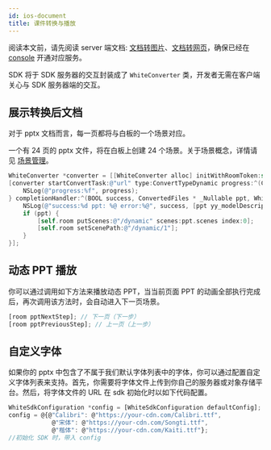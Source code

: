 ```yaml
---
id: ios-document
title: 课件转换与播放
---
```


阅读本文前，请先阅读 server 端文档: [文档转图片](/docs/server/api/server-static-conversion)、[文档转网页](/docs/server/api/server-dynamic-conversion)，确保已经在 [console](https://console.herewhite.com) 开通对应服务。

SDK 将于 SDK 服务器的交互封装成了 `WhiteConverter` 类，开发者无需在客户端关心与 SDK 服务器端的交互。

## 展示转换后文档

对于 pptx 文档而言，每一页都将与白板的一个场景对应。

一个有 24 页的 pptx 文件，将在白板上创建 24 个场景。关于场景概念，详情请见 [场景管理](docs/advance/advance-scenes)。

```Objective-C
WhiteConverter *converter = [[WhiteConverter alloc] initWithRoomToken:self.roomToken];
[converter startConvertTask:@"url" type:ConvertTypeDynamic progress:^(CGFloat progress, WhiteConversionInfo * _Nullable info) {
    NSLog(@"progress:%f", progress);
} completionHandler:^(BOOL success, ConvertedFiles * _Nullable ppt, WhiteConversionInfo * _Nullable info, NSError * _Nullable error) {
    NSLog(@"success:%d ppt: %@ error:%@", success, [ppt yy_modelDescription], error);
    if (ppt) {
        [self.room putScenes:@"/dynamic" scenes:ppt.scenes index:0];
        [self.room setScenePath:@"/dynamic/1"];
    }
}];
```

## 动态 PPT 播放

你可以通过调用如下方法来播放动态 PPT，当当前页面 PPT 的动画全部执行完成后，再次调用该方法时，会自动进入下一页场景。

```javascript
[room pptNextStep]; // 下一页（下一步）
[room pptPreviousStep]; // 上一页（上一步）
```

## 自定义字体

如果你的 pptx 中包含了不属于我们默认字体列表中的字体，你可以通过配置自定义字体列表来支持。首先，你需要将字体文件上传到你自己的服务器或对象存储平台。然后，将字体文件的 URL 在 sdk 初始化时以如下代码配置。

```javascript
WhiteSdkConfiguration *config = [WhiteSdkConfiguration defaultConfig];
config = @{@"Calibri": @"https://your-cdn.com/Calibri.ttf", 
            @"宋体": @"https://your-cdn.com/Songti.ttf",
            @"楷体": @"https://your-cdn.com/Kaiti.ttf"};
//初始化 SDK 时，带入 config
```